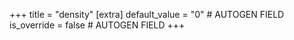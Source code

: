 +++
title = "density"
[extra]
default_value = "0" # AUTOGEN FIELD
is_override = false # AUTOGEN FIELD
+++